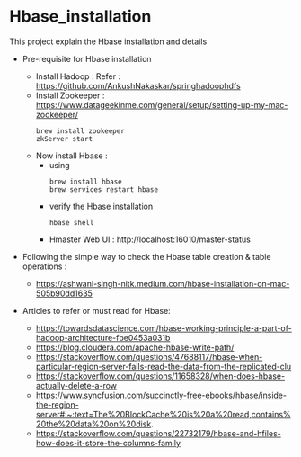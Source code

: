 # Hbase_installation
This project explain the Hbase installation and details
* Pre-requisite for Hbase installation 
  * Install Hadoop : Refer : https://github.com/AnkushNakaskar/springhadoophdfs
  * Install Zookeeper : https://www.datageekinme.com/general/setup/setting-up-my-mac-zookeeper/
      ```
      brew install zookeeper
      zkServer start
      ```
  * Now install Hbase :
    * using 
      ```
      brew install hbase
      brew services restart hbase
      ```
    * verify the Hbase installation
      ```
      hbase shell
      ```
    * Hmaster Web UI : http://localhost:16010/master-status  
      
* Following the simple way to check the Hbase table creation & table operations :
  * https://ashwani-singh-nitk.medium.com/hbase-installation-on-mac-505b90dd1635


* Articles to refer or must read for Hbase:
  * https://towardsdatascience.com/hbase-working-principle-a-part-of-hadoop-architecture-fbe0453a031b
  * https://blog.cloudera.com/apache-hbase-write-path/
  * https://stackoverflow.com/questions/47688117/hbase-when-particular-region-server-fails-read-the-data-from-the-replicated-clu
  * https://stackoverflow.com/questions/11658328/when-does-hbase-actually-delete-a-row
  * https://www.syncfusion.com/succinctly-free-ebooks/hbase/inside-the-region-server#:~:text=The%20BlockCache%20is%20a%20read,contains%20the%20data%20on%20disk.
  * https://stackoverflow.com/questions/22732179/hbase-and-hfiles-how-does-it-store-the-columns-family
